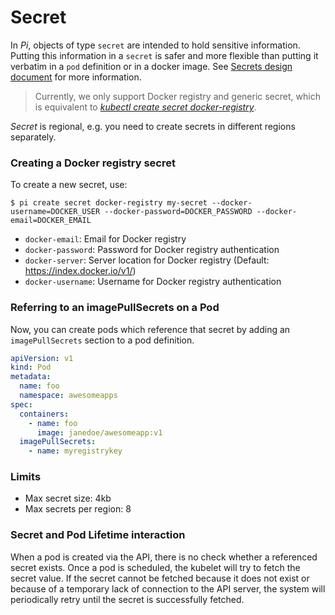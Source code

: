 # Secret

In _Pi_, objects of type `secret` are intended to hold sensitive information. Putting this information in a `secret` is safer and more flexible than putting it verbatim in a `pod` definition or in a docker image. See [Secrets design document](https://git.k8s.io/community/contributors/design-proposals/auth/secrets.md) for more information.

> Currently, we only support Docker registry and generic secret, which is equivalent to [_kubectl create secret docker-registry_](https://v1-9.docs.kubernetes.io/docs/reference/generated/kubectl/kubectl-commands#-em-secret-docker-registry-em-).

_Secret_ is regional, e.g. you need to create secrets in different regions separately.

### Creating a Docker registry secret

To create a new secret, use:
```
$ pi create secret docker-registry my-secret --docker-username=DOCKER_USER --docker-password=DOCKER_PASSWORD --docker-email=DOCKER_EMAIL
```
- `docker-email`:		  Email for Docker registry
- `docker-password`:	Password for Docker registry authentication
- `docker-server`:		Server location for Docker registry (Default: https://index.docker.io/v1/)
- `docker-username`: 	Username for Docker registry authentication

### Referring to an imagePullSecrets on a Pod

Now, you can create pods which reference that secret by adding an `imagePullSecrets` section to a pod definition.

```yaml
apiVersion: v1
kind: Pod
metadata:
  name: foo
  namespace: awesomeapps
spec:
  containers:
    - name: foo
      image: janedoe/awesomeapp:v1
  imagePullSecrets:
    - name: myregistrykey
```

### Limits

- Max secret size: 4kb
- Max secrets per region: 8

### Secret and Pod Lifetime interaction

When a pod is created via the API, there is no check whether a referenced secret exists.  Once a pod is scheduled, the kubelet will try to fetch the secret value.  If the secret cannot be fetched because it does not exist or because of a temporary lack of connection to the API server, the system will periodically retry until the secret is successfully fetched.

